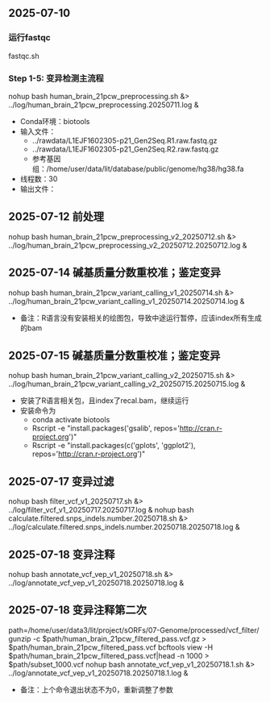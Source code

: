 ## 2025-07-10
### 运行fastqc
fastqc.sh
### Step 1-5: 变异检测主流程
nohup bash human_brain_21pcw_preprocessing.sh &> ../log/human_brain_21pcw_preprocessing.20250711.log &
- Conda环境：biotools
- 输入文件：
  - ../rawdata/L1EJF1602305-p21_Gen2Seq.R1.raw.fastq.gz
  - ../rawdata/L1EJF1602305-p21_Gen2Seq.R2.raw.fastq.gz
  - 参考基因组：/home/user/data/lit/database/public/genome/hg38/hg38.fa
- 线程数：30
- 输出文件：

## 2025-07-12 前处理
nohup bash human_brain_21pcw_preprocessing_v2_20250712.sh &> ../log/human_brain_21pcw_preprocessing_v2_20250712.20250712.log &

## 2025-07-14 碱基质量分数重校准；鉴定变异
nohup bash human_brain_21pcw_variant_calling_v1_20250714.sh &> ../log/human_brain_21pcw_variant_calling_v1_20250714.20250714.log &
- 备注：R语言没有安装相关的绘图包，导致中途运行暂停，应该index所有生成的bam
  
## 2025-07-15 碱基质量分数重校准；鉴定变异
nohup bash human_brain_21pcw_variant_calling_v2_20250715.sh &> ../log/human_brain_21pcw_variant_calling_v2_20250715.20250715.log &
- 安装了R语言相关包，且index了recal.bam，继续运行
- 安装命令为
  - conda activate biotools
  - Rscript -e "install.packages('gsalib', repos='http://cran.r-project.org')"
  - Rscript -e "install.packages(c('gplots', 'ggplot2'), repos='http://cran.r-project.org')"
  
## 2025-07-17 变异过滤
nohup bash filter_vcf_v1_20250717.sh &> ../log/filter_vcf_v1_20250717.20250717.log &
nohup bash calculate.filtered.snps_indels.number.20250718.sh &> ../log/calculate.filtered.snps_indels.number.20250718.20250718.log &

## 2025-07-18 变异注释
nohup bash annotate_vcf_vep_v1_20250718.sh &> ../log/annotate_vcf_vep_v1_20250718.20250718.log &

## 2025-07-18 变异注释第二次
path=/home/user/data3/lit/project/sORFs/07-Genome/processed/vcf_filter/
gunzip -c $path/human_brain_21pcw_filtered_pass.vcf.gz > $path/human_brain_21pcw_filtered_pass.vcf
bcftools view -H $path/human_brain_21pcw_filtered_pass.vcf|head -n 1000 >  $path/subset_1000.vcf
nohup bash annotate_vcf_vep_v1_20250718.1.sh &> ../log/annotate_vcf_vep_v1_20250718.20250718.1.log &
- 备注：上个命令退出状态不为0，重新调整了参数